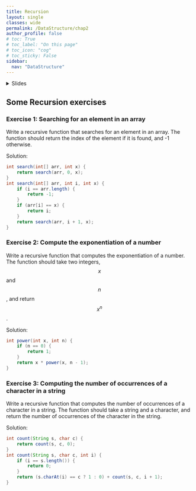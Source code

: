 ```yaml
---
title: Recursion
layout: single
classes: wide
permalink: /DataStructure/chap2
author_profile: false
# toc: True
# toc_label: "On this page"
# toc_icon: "cog"
# toc_sticky: False
sidebar:
  nav: "DataStructure"
---
```

<details>
<summary>Slides</summary>
<iframe height="400px" width="100%" src="https://drive.google.com/file/d/15gJnvedgc2QgS4mRMyRbAl6yh2mpOJrp/preview" frameborder="0" allowfullscreen="true"></iframe>
</details>

## Some Recursion exercises

### Exercise 1: Searching for an element in an array

Write a recursive function that searches for an element in an array. The function should return the index of the element if it is found, and -1 otherwise.

Solution:
```java
int search(int[] arr, int x) {
    return search(arr, 0, x);
}
int search(int[] arr, int i, int x) {
    if (i == arr.length) {
        return -1;
    }
    if (arr[i] == x) {
        return i;
    }
    return search(arr, i + 1, x);
}
```
### Exercise 2: Compute the exponentiation of a number

Write a recursive function that computes the exponentiation of a number. The function should take two integers, $$x$$ and $$n$$, and return $$x^n$$.

Solution:
```java
int power(int x, int n) {
    if (n == 0) {
        return 1;
    }
    return x * power(x, n - 1);
}
```
### Exercise 3: Computing the number of occurrences of a character in a string

Write a recursive function that computes the number of occurrences of a character in a string. The function should take a string and a character, and return the number of occurrences of the character in the string.

Solution:
```java
int count(String s, char c) {
    return count(s, c, 0);
}
int count(String s, char c, int i) {
    if (i == s.length()) {
        return 0;
    }
    return (s.charAt(i) == c ? 1 : 0) + count(s, c, i + 1);
}
```
